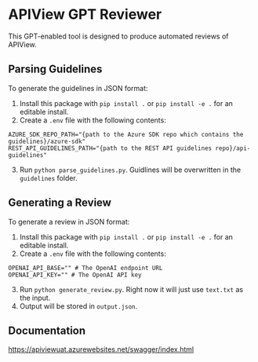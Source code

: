 # APIView GPT Reviewer 

This GPT-enabled tool is designed to produce automated reviews of APIView.

## Parsing Guidelines
To generate the guidelines in JSON format:
1. Install this package with `pip install .` or `pip install -e .` for an editable install.
2. Create a `.env` file with the following contents:
```
AZURE_SDK_REPO_PATH="{path to the Azure SDK repo which contains the guidelines}/azure-sdk"
REST_API_GUIDELINES_PATH="{path to the REST API guidelines repo}/api-guidelines"
```
3. Run `python parse_guidelines.py`. Guidlines will be overwritten in the `guidelines` folder.

## Generating a Review
To generate a review in JSON format:
1. Install this package with `pip install .` or `pip install -e .` for an editable install.
2. Create a `.env` file with the following contents:
```
OPENAI_API_BASE="" # The OpenAI endpoint URL
OPENAI_API_KEY="" # The OpenAI API key
```
3. Run `python generate_review.py`. Right now it will just use `text.txt` as the input.
4. Output will be stored in `output.json`.

## Documentation

https://apiviewuat.azurewebsites.net/swagger/index.html
